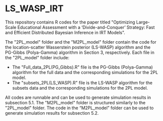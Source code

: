 # LS_WASP_IRT
This repository contains R codes for the paper titled "Optimizing Large-Scale Educational Assessment with a ‘Divide-and-Conquer’ Strategy: Fast and Efficient Distributed Bayesian Inference in IRT Models".

The "2PL_model" folder and the "M2PL_model" folder contain the code for the location-scatter Wasserstein posterior (LS-WASP) algorithm and the PG-Gibbs (Polya-Gamma) algorithm in Section 3, respectively. Each file in the "2PL_model" folder include:
- The "Full_data_2PL(PG_Gibbs).R" file is the PG-Gibbs (Polya-Gamma) algorithm for the full data and the corresponding simulations for the 2PL model.
- The "subsets_2PL(LS_WASP).R" file is the LS-WASP algorithm for the subsets data and the corresponding simulations for the 2PL model. 

All codes are runnable and can be used to generate simulation results in subsection 5.1. The "M2PL_model" folder is structured similarly to the "2PL_model" folder. The code in the “M2PL_model” folder can be used to generate simulation results for subsection 5.2.
